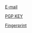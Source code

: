 [E-mail](mailto:sm.author@protonmail.com)

[PGP KEY](/public_key.txt)

[Fingerprint](/fingerprint.txt)
